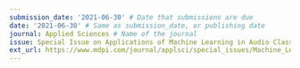 ```yaml
---
submission_date: '2021-06-30' # Date that submissions are due
date: '2021-06-30' # Same as submission_date, or publishing date
journal: Applied Sciences # Name of the journal
issue: Special Issue on Applications of Machine Learning in Audio Classification and Acoustic Scene Characterization # Name of this issue
ext_url: https://www.mdpi.com/journal/applsci/special_issues/Machine_Learning_Audio_Acoustic # URL to call for articles for this issue
---
```

